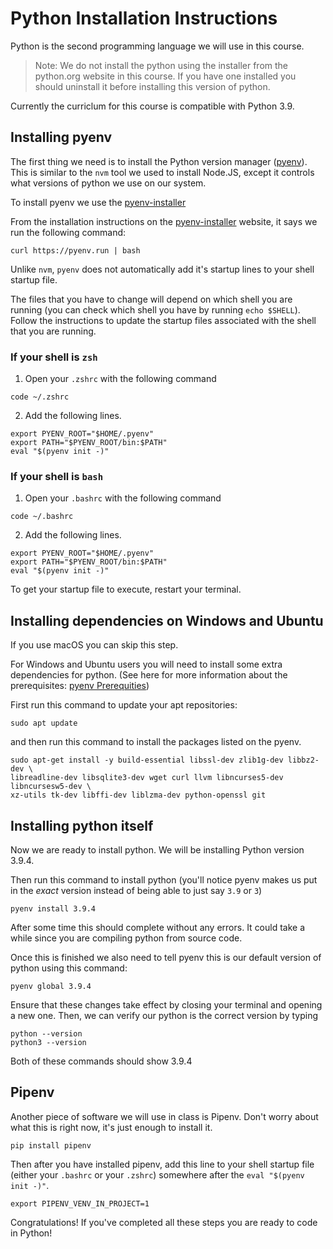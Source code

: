 # Python Installation Instructions

Python is the second programming language we will use in this course.

> Note: We do not install the python using the installer from the python.org
> website in this course. If you have one installed you should uninstall it before
> installing this version of python.

Currently the curriclum for this course is compatible with Python 3.9.

## Installing pyenv

The first thing we need is to install the Python version manager ([pyenv](https://github.com/pyenv/pyenv)). This is similar
to the `nvm` tool we used to install Node.JS, except it controls what versions
of python we use on our system.

To install pyenv we use the [pyenv-installer]

From the installation instructions on the [pyenv-installer] website, it says we
run the following command:

```shell
curl https://pyenv.run | bash
```

Unlike `nvm`, `pyenv` does not automatically add it's startup lines to your
shell startup file.

The files that you have to change will depend on which shell you are running (you
can check which shell you have by running `echo $SHELL`). Follow the instructions
to update the startup files associated with the shell that you are running.

### If your shell is `zsh`

1. Open your `.zshrc` with the following command

```shell
code ~/.zshrc
```

2. Add the following lines.

```shell
export PYENV_ROOT="$HOME/.pyenv"
export PATH="$PYENV_ROOT/bin:$PATH"
eval "$(pyenv init -)"
```

### If your shell is `bash`

1. Open your `.bashrc` with the following command

```shell
code ~/.bashrc
```

2. Add the following lines.

```shell
export PYENV_ROOT="$HOME/.pyenv"
export PATH="$PYENV_ROOT/bin:$PATH"
eval "$(pyenv init -)"
```

To get your startup file to execute, restart your terminal.

## Installing dependencies on Windows and Ubuntu

If you use macOS you can skip this step.

For Windows and Ubuntu users you will need to install some extra dependencies
for python. (See here for more information about the prerequisites: [pyenv Prerequities](https://github.com/pyenv/pyenv/wiki/Common-build-problems))

First run this command to update your apt repositories:

```shell
sudo apt update
```

and then run this command to install the packages listed on the pyenv.

```shell
sudo apt-get install -y build-essential libssl-dev zlib1g-dev libbz2-dev \
libreadline-dev libsqlite3-dev wget curl llvm libncurses5-dev libncursesw5-dev \
xz-utils tk-dev libffi-dev liblzma-dev python-openssl git
```

## Installing python itself

Now we are ready to install python. We will be installing Python version 3.9.4.

Then run this command to install python (you'll notice pyenv makes us put in the
_exact_ version instead of being able to just say `3.9` or `3`)

```shell
pyenv install 3.9.4
```

After some time this should complete without any errors. It could take a while
since you are compiling python from source code.

Once this is finished we also need to tell pyenv this is our default version
of python using this command:

```shell
pyenv global 3.9.4
```

Ensure that these changes take effect by closing your terminal and opening
a new one. Then, we can verify our python is the correct version by typing

```shell
python --version
python3 --version
```

Both of these commands should show 3.9.4

## Pipenv

Another piece of software we will use in class is Pipenv. Don't worry about what
this is right now, it's just enough to install it.

```shell
pip install pipenv
```

Then after you have installed pipenv, add this line to your shell startup
file (either your `.bashrc` or your `.zshrc`) somewhere after
the `eval "$(pyenv init -)"`.

```shell
export PIPENV_VENV_IN_PROJECT=1
```

Congratulations! If you've completed all these steps you are ready to code in
Python!

[pyenv-installer]: https://github.com/pyenv/pyenv-installer
